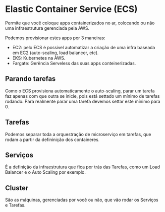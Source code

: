 # Elastic Container Service (ECS)

Permite que você coloque apps containerizados no ar, colocando ou
não uma infraestrutura gerenciada pela AWS.

Podemos provisionar estes apps por 3 maneiras:

- EC2: pelo ECS é possível automatizar a criação de uma infra baseada em EC2 (auto-scaling, load balancer, etc).
- EKS: Kubernetes na AWS.
- Fargate: Gerência Serveless das suas apps conteinerizadas.

## Parando tarefas

Como o ECS provisiona automaticamente o auto-scaling, parar um tarefa
faz apenas com que outra se inicie, pois está settado um mínimo de 
tarefas rodando. Para realmente parar uma tarefa devemos settar este 
mínimo para 0.

## Tarefas

Podemos separar toda a orquestração de microserviço em tarefas, que 
rodam a partir da defininição dos containeres.

## Serviços

É a definição da infraestrutura que fica por trás das Tarefas, como um
Load Balancer e o Auto Scaling por exemplo.

## Cluster

São as máquinas, gerenciadas por você ou não, que vão rodar os Serviços
e Tarefas.
